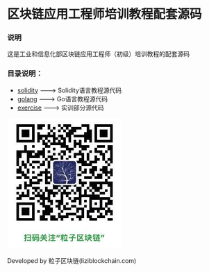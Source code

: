 # 区块链应用工程师培训教程配套源码

### 说明

这是工业和信息化部区块链应用工程师（初级）培训教程的配套源码

### 目录说明：

- [solidity](./solidity/) ---> Solidity语言教程源代码
- [golang](./golang/) ---> Go语言教程源代码
- [exercise](./exercise/) ---> 实训部分源代码


![](./imgs/liziblockchain_wechat.jpg)


Developed by 粒子区块链(liziblockchain.com)
